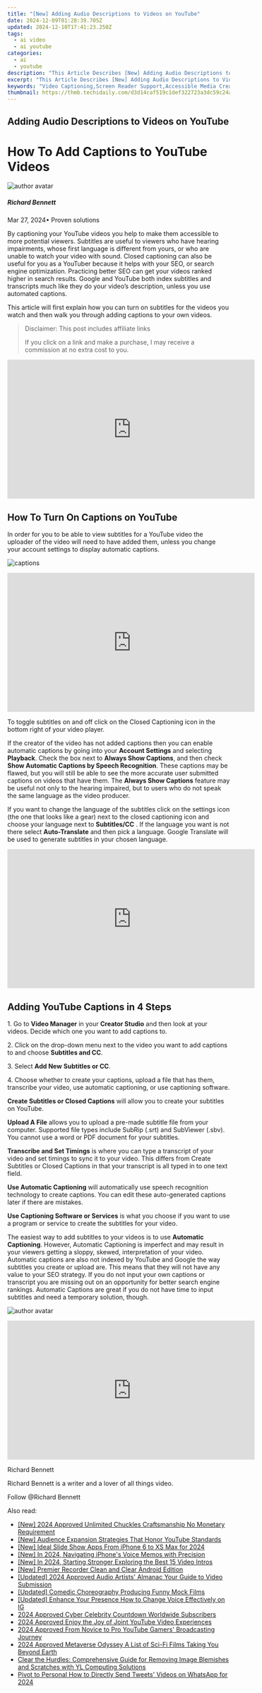 ```yaml
---
title: "[New] Adding Audio Descriptions to Videos on YouTube"
date: 2024-12-09T01:28:39.705Z
updated: 2024-12-10T17:41:23.250Z
tags:
  - ai video
  - ai youtube
categories:
  - ai
  - youtube
description: "This Article Describes [New] Adding Audio Descriptions to Videos on YouTube"
excerpt: "This Article Describes [New] Adding Audio Descriptions to Videos on YouTube"
keywords: "Video Captioning,Screen Reader Support,Accessible Media Creation,Descriptive Video Content,Audio Narration for Youtube,Visual Description for Videos,Enhancing Video Accessibility"
thumbnail: https://thmb.techidaily.com/d3d14caf519c1def322723a3dc59c24a3c8f8aedec1a3d79fbe40024b923c7fb.jpeg
---
```


## Adding Audio Descriptions to Videos on YouTube

# How To Add Captions to YouTube Videos

![author avatar](https://images.wondershare.com/filmora/article-images/richard-bennett.jpg)

##### Richard Bennett

 Mar 27, 2024• Proven solutions

By captioning your YouTube videos you help to make them accessible to more potential viewers. Subtitles are useful to viewers who have hearing impairments, whose first language is different from yours, or who are unable to watch your video with sound. Closed captioning can also be useful for you as a YouTuber because it helps with your SEO, or search engine optimization. Practicing better SEO can get your videos ranked higher in search results. Google and YouTube both index subtitles and transcripts much like they do your video’s description, unless you use automated captions.

This article will first explain how you can turn on subtitles for the videos you watch and then walk you through adding captions to your own videos.

>  Disclaimer: This post includes affiliate links
>
>  If you click on a link and make a purchase, I may receive a commission at no extra cost to you.
>

<!-- affiliate ads begin -->
<iframe width="560" height="315" src="https://www.youtube.com/embed/jf0JvOqiAXc?si=kHEHQGC_PhBv4xij" title="YouTube video player" frameborder="0" allow="accelerometer; autoplay; clipboard-write; encrypted-media; gyroscope; picture-in-picture; web-share" referrerpolicy="strict-origin-when-cross-origin" allowfullscreen></iframe>
<!-- affiliate ads end -->

## How To Turn On Captions on YouTube

In order for you to be able to view subtitles for a YouTube video the uploader of the video will need to have added them, unless you change your account settings to display automatic captions.

![captions](https://images.wondershare.com/filmora/article-images/captions-how-to-turn-on.JPG)

<!-- affiliate ads begin -->
<iframe width="560" height="315" src="https://www.youtube.com/embed/B2MlLvGxMwI?si=q_blGjXyJrGtzT8d" title="YouTube video player" frameborder="0" allow="accelerometer; autoplay; clipboard-write; encrypted-media; gyroscope; picture-in-picture; web-share" referrerpolicy="strict-origin-when-cross-origin" allowfullscreen></iframe>
<!-- affiliate ads end -->

To toggle subtitles on and off click on the Closed Captioning icon in the bottom right of your video player.

If the creator of the video has not added captions then you can enable automatic captions by going into your **Account Settings** and selecting **Playback**. Check the box next to **Always Show Captions**, and then check   **Show Automatic Captions by Speech Recognition**. These captions may be flawed, but you will still be able to see the more accurate user submitted captions on videos that have them. The **Always Show Captions** feature may be useful not only to the hearing impaired, but to users who do not speak the same language as the video producer.

If you want to change the language of the subtitles click on the settings icon (the one that looks like a gear) next to the closed captioning icon and choose your language next to   **Subtitles/CC** . If the language you want is not there select **Auto-Translate**  and then pick a language. Google Translate will be used to generate subtitles in your chosen language.

<!-- affiliate ads begin -->
<iframe width="560" height="315" src="https://www.youtube.com/embed/n4cc4BSqJls?si=Hkd9vwQDqeCGN7XG" title="YouTube video player" frameborder="0" allow="accelerometer; autoplay; clipboard-write; encrypted-media; gyroscope; picture-in-picture; web-share" referrerpolicy="strict-origin-when-cross-origin" allowfullscreen></iframe>
<!-- affiliate ads end -->

## Adding YouTube Captions in 4 Steps

1\. Go to **Video Manager** in your **Creator Studio** and then look at your videos. Decide which one you want to add captions to.

2\. Click on the drop-down menu next to the video you want to add captions to and choose **Subtitles and CC**.

3\. Select **Add New** **Subtitles or CC**.

4\. Choose whether to create your captions, upload a file that has them, transcribe your video, use automatic captioning, or use captioning software.

**Create Subtitles or Closed Captions** will allow you to create your subtitles on YouTube.

**Upload A File** allows you to upload a pre-made subtitle file from your computer. Supported file types include SubRip (.srt) and SubViewer (.sbv). You cannot use a word or PDF document for your subtitles.

**Transcribe and Set Timings** is where you can type a transcript of your video and set timings to sync it to your video. This differs from Create Subtitles or Closed Captions in that your transcript is all typed in to one text field.

**Use Automatic Captioning** will automatically use speech recognition technology to create captions. You can edit these auto-generated captions later if there are mistakes.

**Use Captioning Software or Services** is what you choose if you want to use a program or service to create the subtitles for your video.

The easiest way to add subtitles to your videos is to use **Automatic Captioning**. However, Automatic Captioning is imperfect and may result in your viewers getting a sloppy, skewed, interpretation of your video. Automatic captions are also not indexed by YouTube and Google the way subtitles you create or upload are. This means that they will not have any value to your SEO strategy. If you do not input your own captions or transcript you are missing out on an opportunity for better search engine rankings. Automatic Captions are great if you do not have time to input subtitles and need a temporary solution, though.

![author avatar](https://images.wondershare.com/filmora/article-images/richard-bennett.jpg)

<!-- affiliate ads begin -->
<iframe width="560" height="315" src="https://www.youtube.com/embed/SDUPd69Qfls?si=uIGZG-riskwmVZYg" title="YouTube video player" frameborder="0" allow="accelerometer; autoplay; clipboard-write; encrypted-media; gyroscope; picture-in-picture; web-share" referrerpolicy="strict-origin-when-cross-origin" allowfullscreen></iframe>
<!-- affiliate ads end -->

Richard Bennett

Richard Bennett is a writer and a lover of all things video.

Follow @Richard Bennett

<ins class="adsbygoogle"
     style="display:block"
     data-ad-format="autorelaxed"
     data-ad-client="ca-pub-7571918770474297"
     data-ad-slot="1223367746"></ins>

<ins class="adsbygoogle"
     style="display:block"
     data-ad-client="ca-pub-7571918770474297"
     data-ad-slot="8358498916"
     data-ad-format="auto"
     data-full-width-responsive="true"></ins>

<span class="atpl-alsoreadstyle">Also read:</span>
<div><ul>
<li><a href="https://vp-tips.techidaily.com/new-2024-approved-unlimited-chuckles-craftsmanship-no-monetary-requirement/"><u>[New] 2024 Approved Unlimited Chuckles Craftsmanship No Monetary Requirement</u></a></li>
<li><a href="https://youtube-webster.techidaily.com/udience-expansion-strategies-that-honor-youtube-standards/"><u>[New] Audience Expansion Strategies That Honor YouTube Standards</u></a></li>
<li><a href="https://article-helps.techidaily.com/new-ideal-slide-show-apps-from-iphone-6-to-xs-max-for-2024/"><u>[New] Ideal Slide Show Apps From iPhone 6 to XS Max for 2024</u></a></li>
<li><a href="https://screen-sharing-recording.techidaily.com/new-in-2024-navigating-iphones-voice-memos-with-precision/"><u>[New] In 2024, Navigating iPhone's Voice Memos with Precision</u></a></li>
<li><a href="https://youtube-webster.techidaily.com/n-2024-starting-stronger-exploring-the-best-15-video-intros/"><u>[New] In 2024, Starting Stronger Exploring the Best 15 Video Intros</u></a></li>
<li><a href="https://screen-activity-recording.techidaily.com/new-premier-recorder-clean-and-clear-android-edition/"><u>[New] Premier Recorder Clean and Clear Android Edition</u></a></li>
<li><a href="https://youtube-webster.techidaily.com/ed-2024-approved-audio-artists-almanac-your-guide-to-video-submission/"><u>[Updated] 2024 Approved Audio Artists' Almanac Your Guide to Video Submission</u></a></li>
<li><a href="https://youtube-webster.techidaily.com/ed-comedic-choreography-producing-funny-mock-films/"><u>[Updated] Comedic Choreography Producing Funny Mock Films</u></a></li>
<li><a href="https://instagram-video-files.techidaily.com/updated-enhance-your-presence-how-to-change-voice-effectively-on-ig/"><u>[Updated] Enhance Your Presence How to Change Voice Effectively on IG</u></a></li>
<li><a href="https://youtube-webster.techidaily.com/approved-cyber-celebrity-countdown-worldwide-subscribers/"><u>2024 Approved Cyber Celebrity Countdown Worldwide Subscribers</u></a></li>
<li><a href="https://youtube-webster.techidaily.com/approved-enjoy-the-joy-of-joint-youtube-video-experiences/"><u>2024 Approved Enjoy the Joy of Joint YouTube Video Experiences</u></a></li>
<li><a href="https://youtube-help.techidaily.com/2024-approved-from-novice-to-pro-youtube-gamers-broadcasting-journey/"><u>2024 Approved From Novice to Pro YouTube Gamers' Broadcasting Journey</u></a></li>
<li><a href="https://extra-skills.techidaily.com/2024-approved-metaverse-odyssey-a-list-of-sci-fi-films-taking-you-beyond-earth/"><u>2024 Approved Metaverse Odyssey A List of Sci-Fi Films Taking You Beyond Earth</u></a></li>
<li><a href="https://win-comparisons.techidaily.com/clear-the-hurdles-comprehensive-guide-for-removing-image-blemishes-and-scratches-with-yl-computing-solutions/"><u>Clear the Hurdles: Comprehensive Guide for Removing Image Blemishes and Scratches with YL Computing Solutions</u></a></li>
<li><a href="https://twitter-videos.techidaily.com/pivot-to-personal-how-to-directly-send-tweets-videos-on-whatsapp-for-2024/"><u>Pivot to Personal How to Directly Send Tweets' Videos on WhatsApp for 2024</u></a></li>
</ul></div>

